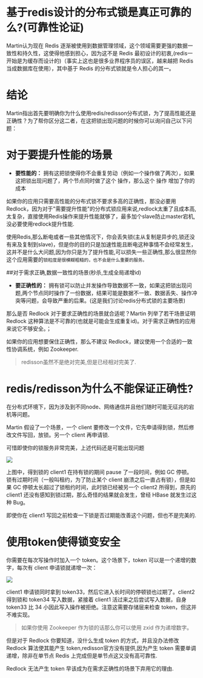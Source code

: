 # 基于redis设计的分布式锁是真正可靠的么?(可靠性论证)

Martin认为现在 Redis 逐渐被使用到数据管理领域，这个领域需要更强的数据一致性和持久性，这使得他感到担心，因为这不是 Redis 最初设计的初衷,(redis一开始是为缓存而设计的)（事实上这也是很多业界程序员的误区，越来越把 Redis 当成数据库在使用），其中基于 Redis 的分布式锁就是令人担心的其一。

# 结论

Martin指出首先要明确你为什么使用redis/redisson分布式锁，为了提高性能还是正确性？为了帮你区分这二者，在这把锁出现问题的时候你可以询问自己以下问题： 

# 对于要提升性能的场景

- **要性能的：** 拥有这把锁使得你不会重复劳动（例如一个操作做了两次），如果这把锁出现问题了，两个节点同时做了这个 操作，那么这个 操作 增加了你的成本

如果你的应用只需要高性能的分布式锁不要求多高的正确性，那没必要用 Redlock，因为对于"需要提升性能"的分布式锁应用来说,redlock太重了且成本高,太复杂，直接使用Redis操作来提升性能就够了，最多加个slave防止master宕机,没必要使用redlock提升性能.

使用Redis,那么断电或者一些其他情况下，你会丢失锁(主从复制是异步的,锁还没有来及复制到slave)，但是你的目的只是加速性能且断电这种事情不会经常发生，这并不是什么大问题,因为你只是为了提升性能,可以损失一些正确性,那么很显然你这个应用需要的`锁粒度是很模糊粗糙的，也不会是什么重要的服务。`

##对于需求正确,数据一致性的场景(秒杀,生成全局递增id)

- **要正确性的：** 拥有锁可以防止并发操作导致数据不一致，如果这把锁出现问题,两个节点同时操作了一份数据，结果可能是数据不一致、数据丢失、操作冲突等问题，会导致严重的后果。(这是我们讨论redis分布式锁的主要场景)

那么是否 Redlock 对于要求正确性的场景就合适呢？Martin 列举了若干场景证明 Redlock 这种算法是不可靠的(也就是可能会生成重复id)。对于需求正确性的应用来说它不够安全。；

如果你的应用想要保住正确性，那么不建议 Redlock，建议使用一个合适的一致性协调系统，例如 Zookeeper.

> redisson虽然不是绝对完美,但是已经相对完美了.

# redis/redisson为什么不能保证正确性?

在分布式环境下，因为涉及到不同node、网络通信并且他们随时可能无征兆的宕机等问题。

Martin 假设了一个场景，一个 client 要修改一个文件，它先申请得到锁，然后修改文件写回，放锁。另一个 client 再申请锁.

可惜即使你的锁服务非常完美，上述代码还是可能出现问题

![](https://martin.kleppmann.com/2016/02/unsafe-lock.png)

上图中，得到锁的 client1 在持有锁的期间 pause 了一段时间，例如 GC 停顿。锁有过期时间（一般叫租约，为了防止某个 client 崩溃之后一直占有锁），但是如果 GC 停顿太长超过了锁租约时间，此时锁已经被另一个 client2 所得到，原先的 client1 还没有感知到锁过期，那么奇怪的结果就会发生，曾经 HBase 就发生过这种 Bug。

即使你在 client1 写回之前检查一下锁是否过期能改善这个问题，但也不是完美的.

# 使用token使得锁变安全

你需要在每次写操作时加入一个 token。这个场景下，token 可以是一个递增的数字，每次有 client 申请锁就递增一次：

![](https://martin.kleppmann.com/2016/02/fencing-tokens.png)

client1 申请锁同时拿到 token33，然后它进入长时间的停顿锁也过期了。client2 得到锁和 token34 写入数据，紧接着 client1 活过来之后尝试写入数据，自身 token33 比 34 小因此写入操作被拒绝。注意这需要存储层来检查 token，但这并不难实现。

>如果你使用 Zookeeper 作为锁的话那么你可以使用 zxid 作为递增数字。

但是对于 Redlock 你要知道，没什么生成 token 的方式，并且没办法修改 Redlock 算法使其能产生 token,redisson官方没有提供,因为产生 token 需要单调递增，除非在单节点 Redis 上完成但是单节点这又没有高可靠性.

Redlock 无法产生 token 早该成为在需求正确性的场景下弃用它的理由.
